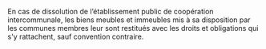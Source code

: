 En cas de dissolution de l’établissement public de coopération intercommunale, les biens meubles et immeubles mis à sa disposition par les communes membres leur sont restitués avec les droits et obligations qui s'y rattachent, sauf convention contraire.